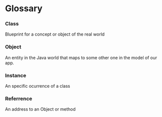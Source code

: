 # Glossary


### Class
Blueprint for a concept or object of the real world

### Object
An entity in the Java world that maps to some other one in the model of our app.

### Instance
An specific ocurrence of a class

### Referrence
An address to an Object or method